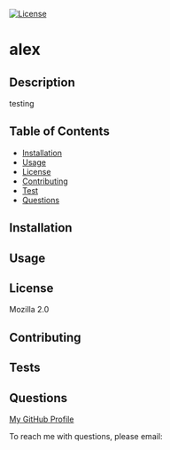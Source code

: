 

[![License](https://img.shields.io/badge/License-Apache%202.0-blue.svg)](https://opensource.org/licenses/Apache-2.0)

# alex

## Description

testing


## Table of Contents

* [Installation](#installation)
* [Usage](#usage)
* [License](#license)
* [Contributing](#contributing)
* [Test](#tests)
* [Questions](#questions)


## Installation



## Usage





## License

Mozilla 2.0



## Contributing



## Tests



## Questions

[My GitHub Profile](https://github.com/)

To reach me with questions, please email: 
